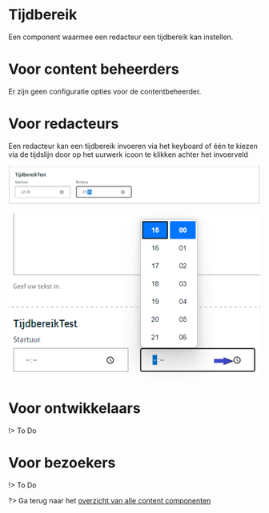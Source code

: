 # Tijdbereik
Een component waarmee een redacteur een tijdbereik kan instellen.

# Voor content beheerders

Er zijn geen configuratie opties voor de contentbeheerder.

# Voor redacteurs
Een redacteur kan een tijdbereik invoeren via het keyboard of één te kiezen via de tijdslijn door op het uurwerk icoon te klikken achter het invoerveld


![Tijd redactie1](../assets/tijdbereik-redactie1.png)

![Tijd redactie2](../assets/tijdbereik-redactie2.png)

# Voor ontwikkelaars

!> To Do

# Voor bezoekers

!> To Do

?> Ga terug naar het [overzicht van alle content componenten](/redactie/content/inrichten-cc-standaard.md)